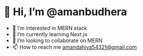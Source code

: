 # 👋 Hi, I’m @amanbudhera
- 👀 I’m interested in MERN stack
- 🌱 I’m currently learning Next.js
- 💞️ I’m looking to collaborate on MERN
- 📫 How to reach me amandahiya54321@gmail.com
